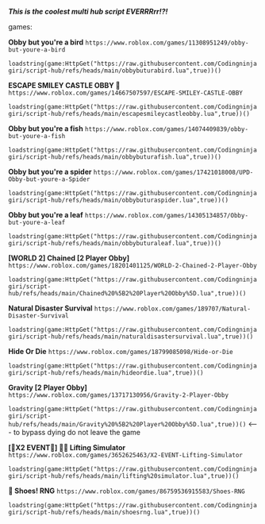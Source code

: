 ***This is the coolest multi hub script EVERRRrr!?!***


games:

**Obby but you're a bird**  ```https://www.roblox.com/games/11308951249/obby-but-youre-a-bird```  

```loadstring(game:HttpGet("https://raw.githubusercontent.com/Codingninjagiri/script-hub/refs/heads/main/obbybuturabird.lua",true))()```

**ESCAPE SMILEY CASTLE OBBY 🙂**  ```https://www.roblox.com/games/14667507597/ESCAPE-SMILEY-CASTLE-OBBY```  

```loadstring(game:HttpGet("https://raw.githubusercontent.com/Codingninjagiri/script-hub/refs/heads/main/escapesmileycastleobby.lua",true))()```

**Obby but you're a fish** ```https://www.roblox.com/games/14074409839/obby-but-youre-a-fish```

```loadstring(game:HttpGet("https://raw.githubusercontent.com/Codingninjagiri/script-hub/refs/heads/main/obbybuturafish.lua",true))()```

**Obby but you're a spider** ```https://www.roblox.com/games/17421018008/UPD-Obby-but-youre-a-Spider```

```loadstring(game:HttpGet("https://raw.githubusercontent.com/Codingninjagiri/script-hub/refs/heads/main/obbybuturaspider.lua",true))()```

**Obby but you're a leaf** ```https://www.roblox.com/games/14305134857/Obby-but-youre-a-leaf```

```loadstring(game:HttpGet("https://raw.githubusercontent.com/Codingninjagiri/script-hub/refs/heads/main/obbybuturaleaf.lua",true))()```

**[WORLD 2] Chained [2 Player Obby]** ```https://www.roblox.com/games/18201401125/WORLD-2-Chained-2-Player-Obby```

```loadstring(game:HttpGet("https://raw.githubusercontent.com/Codingninjagiri/script-hub/refs/heads/main/Chained%20%5B2%20Player%20Obby%5D.lua",true))()```

**Natural Disaster Survival** ```https://www.roblox.com/games/189707/Natural-Disaster-Survival```

```loadstring(game:HttpGet("https://raw.githubusercontent.com/Codingninjagiri/script-hub/refs/heads/main/naturaldisastersurvival.lua",true))()```

**Hide Or Die** ```https://www.roblox.com/games/18799085098/Hide-or-Die```

```loadstring(game:HttpGet("https://raw.githubusercontent.com/Codingninjagiri/script-hub/refs/heads/main/hideordie.lua",true))()```

**Gravity [2 Player Obby]** ```https://www.roblox.com/games/13717130956/Gravity-2-Player-Obby```

```loadstring(game:HttpGet("https://raw.githubusercontent.com/Codingninjagiri/script-hub/refs/heads/main/Gravity%20%5B2%20Player%20Obby%5D.lua",true))()```  <---  to bypass dying do not leave the game

**[🎃X2 EVENT👻] 💪🏻 Lifting Simulator** ```https://www.roblox.com/games/3652625463/X2-EVENT-Lifting-Simulator```

```loadstring(game:HttpGet("https://raw.githubusercontent.com/Codingninjagiri/script-hub/refs/heads/main/lifting%20simulator.lua",true))()```

**🎲 Shoes! RNG** ```https://www.roblox.com/games/86759536915583/Shoes-RNG```

```loadstring(game:HttpGet("https://raw.githubusercontent.com/Codingninjagiri/script-hub/refs/heads/main/shoesrng.lua",true))()```

